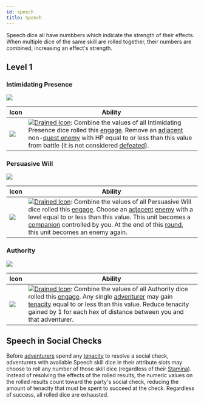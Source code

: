 ```yaml
---
id: speech
title: Speech
---
```


Speech dice all have numbbers which indicate the strength of their effects. When multiple dice of the same skill are rolled together, their numbers are combined, increasing an effect's strength.

## Level 1

### Intimidating Presence

<img src="/icons/skills/speech/intimidating-presence-all-results.png" className="skill-icon" />

| Icon                                                                                | Ability                                                                                                                                                                                                                                                                                                                                                                                                                      |
| ----------------------------------------------------------------------------------- | ---------------------------------------------------------------------------------------------------------------------------------------------------------------------------------------------------------------------------------------------------------------------------------------------------------------------------------------------------------------------------------------------------------------------------- |
| <img src="/icons/skills/speech/intimidating-presence.png" className="skill-icon" /> | [<img src="/icons/drained.svg" alt="Drained Icon" class="icon-svg" />](/docs/glossary/drained): Combine the values of all Intimidating Presence dice rolled this [engage](/docs/battles/adventurer-turn/engage). Remove an [adjacent](/docs/glossary/adjacent) non-[quest enemy](/docs/glossary/quest-unit) with HP equal to or less than this value from battle (it is not considered [defeated](/docs/glossary/defeated)). |

### Persuasive Will

<img src="/icons/skills/speech/persuasive-will-all-results.png" className="skill-icon" />

| Icon                                                                          | Ability                                                                                                                                                                                                                                                                                                                                                                                                                                                                                                      |
| ----------------------------------------------------------------------------- | ------------------------------------------------------------------------------------------------------------------------------------------------------------------------------------------------------------------------------------------------------------------------------------------------------------------------------------------------------------------------------------------------------------------------------------------------------------------------------------------------------------ |
| <img src="/icons/skills/speech/persuasive-will.png" className="skill-icon" /> | [<img src="/icons/drained.svg" alt="Drained Icon" class="icon-svg" />](/docs/glossary/drained): Combine the values of all Persuasive Will dice rolled this [engage](/docs/battles/adventurer-turn/engage). Choose an [adjacent](/docs/glossary/adjacent) [enemy](/docs/glossary/enemy) with a level equal to or less than this value. This unit becomes a [companion](/docs/glossary/companion) controlled by you. At the end of this [round](/docs/battles/battle-round), this unit becomes an enemy again. |

### Authority

<img src="/icons/skills/speech/authority-all-results.png" className="skill-icon" />

| Icon                                                                    | Ability                                                                                                                                                                                                                                                                                                                                                                                                                      |
| ----------------------------------------------------------------------- | ---------------------------------------------------------------------------------------------------------------------------------------------------------------------------------------------------------------------------------------------------------------------------------------------------------------------------------------------------------------------------------------------------------------------------- |
| <img src="/icons/skills/speech/authority.png" className="skill-icon" /> | [<img src="/icons/drained.svg" alt="Drained Icon" class="icon-svg" />](/docs/glossary/drained): Combine the values of all Authority dice rolled this [engage](/docs/battles/adventurer-turn/engage). Any single [adventurer](/docs/glossary/adventurer) may gain [tenacity](/docs/glossary/tenacity) equal to or less than this value. Reduce tenacity gained by 1 for each hex of distance between you and that adventurer. |

## Speech in Social Checks

Before [adventurers](/docs/glossary/adventurer) spend any [tenacity](/docs/glossary/tenacity) to resolve a social check, adventurers with available Speech skill dice in their attribute slots may choose to roll any number of those skill dice (regardless of their [Stamina](/docs/adventurer/stats/stamina)). Instead of resolving the effects of the rolled results, the numeric values on the rolled results count toward the party's social check, reducing the amount of tenacity that must be spent to succeed at the check. Regardless of success, all rolled dice are exhausted.

